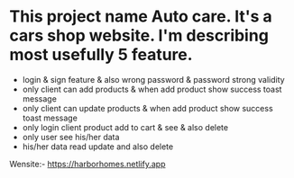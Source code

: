 # This project name Auto care. It's a cars shop website. I'm describing most usefully 5 feature.

- login & sign feature & also wrong password & password strong validity
- only client can add products & when add product show success toast message
- only client can update products & when add product show success toast message
- only login client product add to cart & see & also delete
- only user see his/her data
- his/her data read update and also delete

Wensite:- https://harborhomes.netlify.app
